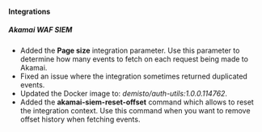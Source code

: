 
#### Integrations

##### Akamai WAF SIEM

- Added the **Page size** integration parameter. Use this parameter to determine how many events to fetch on each request being made to Akamai.
- Fixed an issue where the integration sometimes returned duplicated events.
- Updated the Docker image to: *demisto/auth-utils:1.0.0.114762*.
- Added the **akamai-siem-reset-offset** command which allows to reset the integration context. Use this command when you want to remove offset history when fetching events.